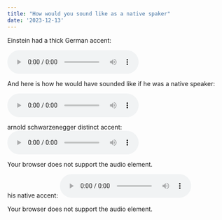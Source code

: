```yaml
---
title: "How would you sound like as a native spaker"
date: '2023-12-13'
---
```

Einstein had a thick German accent:

<audio controls="controls" src="https://dl.sndup.net/9y9x/Albert-Einstein.wav">
<p>Your browser does not support the audio element.</p>
</audio>

And here is how he would have sounded like if he was a native speaker:

<audio controls="controls" src="https://dl.sndup.net/jq46/Albert-Einstein-Native-American-Accent.wav">
<p>Your browser does not support the audio element.</p>
</audio>

arnold schwarzenegger distinct accent:
<audio controls="controls" src="https://dl.sndup.net/p6gz/Arnold-Schwarzenegger.wav">
<p>Your browser does not support the audio element.</p>
</audio>

his native accent:
<audio controls="controls" src="https://dl.sndup.net/mkgc/Arnold-Schwarzenegger-Native-American-Accent.wav">
<p>Your browser does not support the audio element.</p>
</audio>
